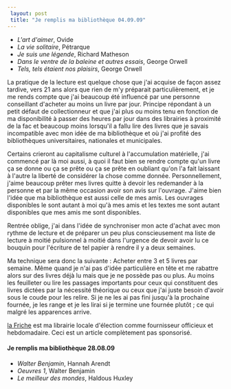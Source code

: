 ```yaml
---
 layout: post
 title: "Je remplis ma bibliothèque 04.09.09"
---
```


<ul>
<li><em>L'art d'aimer</em>, Ovide</li>
<li><em>La vie solitaire</em>, Pétrarque</li>
<li><em>Je suis une légende</em>, Richard Matheson</li>
<li><em>Dans le ventre de la baleine et autres essais</em>, George Orwell</li>
<li><em>Tels, tels étaient nos plaisirs</em>, George Orwell</li>
</ul>  <p>La pratique de la lecture est quelque chose que j'ai acquise de façon assez tardive, vers 21 ans alors que rien de m'y préparait particulièrement, et je me rends compte que j'ai beaucoup été influencé par une personne conseillant d'acheter au moins un livre par jour. Principe répondant à un petit défaut de collectionneur et que j'ai plus ou moins tenu en fonction de ma disponibilité à passer des heures par jour dans des librairies à proximité de la fac et beaucoup moins lorsqu'il a fallu lire des livres que je savais incompatible avec mon idée de ma bibliothèque et où j'ai profité des bibliothèques universitaires, nationales et municipales.</p>  <p>Certains crieront au capitalisme culturel à l'accumulation matérielle, j'ai commencé par là moi aussi, à quoi il faut bien se rendre compte qu'un livre ça se donne ou ça se prête ou ça se prête en oubliant qu'on l'a fait laissant à l'autre la liberté de considérer la chose comme donnée. Personnellement, j'aime beaucoup prêter mes livres quitte à devoir les redemander à la personne et par la même occasion avoir son avis sur l'ouvrage. J'aime bien l'idée que ma bibliothèque est aussi celle de mes amis. Les ouvrages disponibles le sont autant à moi qu'à mes amis et les textes me sont autant disponibles que mes amis me sont disponibles.</p>  <p>Rentrée oblige, j'ai dans l'idée de synchroniser mon acte d'achat avec mon rythme de lecture et de préparer un peu plus conscieusement ma liste de lecture à moitié pulsionnel à moitié dans l'urgence de devoir avoir lu ce bouquin pour l'écriture de tel papier à rendre il y a deux semaines.</p>  <p>Ma technique sera donc la suivante : Acheter entre 3 et 5 livres par semaine. Même quand je n'ai pas d'idée particulière en tête et me rabattre alors sur des livres déjà lu mais que je ne possède pas ou plus. Au moins les feuilleter ou lire les passages importants pour ceux qui constituent des livres dictées par la nécessité théorique ou ceux que j'ai juste besoin d'avoir sous le coude pour les relire. Si je ne les ai pas fini jusqu'à la prochaine fournée, je les range et je les lirai si je termine une fournée plutôt ; ce qui malgré les apparences arrive.</p>  <p><a href="http://www.la-friche.org/">la Friche</a> est ma librairie locale d'élection comme fournisseur officieux et hebdomadaire. Ceci est un article complètement pas sponsorisé.</p>  <h4>Je remplis ma bibliothèque 28.08.09</h4>  <ul>
<li><em>Walter Benjamin</em>, Hannah Arendt</li>
<li><em>Oeuvres 1</em>, Walter Benjamin</li>
<li><em>Le meilleur des mondes</em>, Haldous Huxley</li>
</ul>
